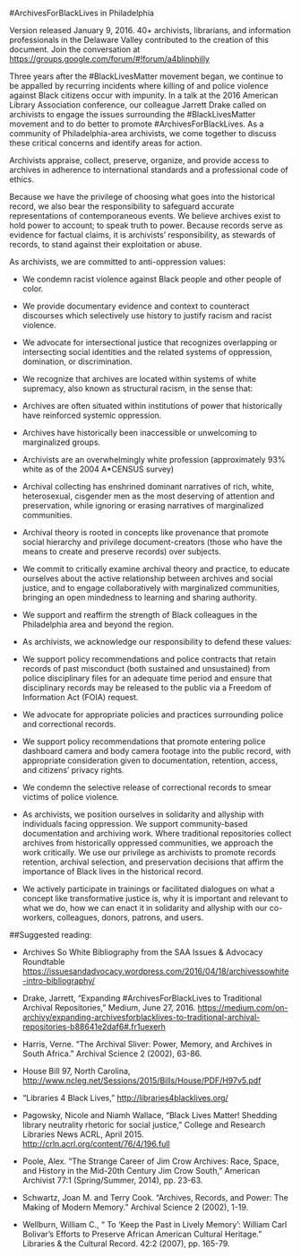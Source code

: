 #ArchivesForBlackLives in Philadelphia

Version released January 9, 2016. 40+ archivists, librarians, and information professionals in the Delaware Valley contributed to the creation of this document. Join the conversation at https://groups.google.com/forum/#!forum/a4blinphilly 

Three years after the #BlackLivesMatter movement began, we continue to be appalled by recurring incidents where killing of and police violence against Black citizens occur with impunity. In a talk at the 2016 American Library Association conference, our colleague Jarrett Drake called on archivists to engage the issues surrounding the #BlackLivesMatter movement and to do better to promote #ArchivesForBlackLives. As a community of Philadelphia-area archivists, we come together to discuss these critical concerns and identify areas for action. 

Archivists appraise, collect, preserve, organize, and provide access to archives in adherence to international standards and a professional code of ethics. 

Because we have the privilege of choosing what goes into the historical record, we also bear the responsibility to safeguard accurate representations of contemporaneous events. We believe archives exist to hold power to account; to speak truth to power. Because records serve as evidence for factual claims, it is archivists’ responsibility, as stewards of records, to stand against their exploitation or abuse. 

As archivists, we are committed to anti-oppression values:

* We condemn racist violence against Black people and other people of color.

* We provide documentary evidence and context to counteract discourses which selectively use history to justify racism and racist violence.

* We advocate for intersectional justice that recognizes overlapping or intersecting social identities and the related systems of oppression, domination, or discrimination.

* We recognize that archives are located within systems of white supremacy, also known as structural racism, in the sense that:
 * Archives are often situated within institutions of power that historically have reinforced systemic oppression.
 * Archives have historically been inaccessible or unwelcoming to marginalized groups.
 * Archivists are an overwhelmingly white profession (approximately 93% white as of the 2004 A*CENSUS survey)
 * Archival collecting has enshrined dominant narratives of rich, white, heterosexual, cisgender men as the most deserving of attention and preservation, while ignoring or erasing narratives of marginalized communities. 
 * Archival theory is rooted in concepts like provenance that promote social hierarchy and privilege document-creators (those who have the means to create and preserve records) over subjects.

* We commit to critically examine archival theory and practice, to educate ourselves about the active relationship between archives and social justice, and to engage collaboratively with marginalized communities, bringing an open mindedness to learning and sharing authority. 

* We support and reaffirm the strength of Black colleagues in the Philadelphia area and beyond the region.

* As archivists, we acknowledge our responsibility to defend these values:

* We support policy recommendations and police contracts that retain records of past misconduct (both sustained and unsustained) from police disciplinary files for an adequate time period and ensure that disciplinary records may be released to the public via a Freedom of Information Act (FOIA) request.

* We advocate for appropriate policies and practices surrounding police and correctional records.

* We support policy recommendations that promote entering police dashboard camera and body camera footage into the public record, with appropriate consideration given to documentation, retention, access, and citizens’ privacy rights. 

* We condemn the selective release of correctional records to smear victims of police violence.

* As archivists, we position ourselves in solidarity and allyship with individuals facing oppression. We support community-based documentation and archiving work. Where traditional repositories collect archives from historically oppressed communities, we approach the work critically. We use our privilege as archivists to promote records retention, archival selection, and preservation decisions that affirm the importance of Black lives in the historical record.

* We actively participate in trainings or facilitated dialogues on what a concept like transformative justice is, why it is important and relevant to what we do, how we can enact it in solidarity and allyship with our co-workers, colleagues, donors, patrons, and users.

##Suggested reading: 
* Archives So White Bibliography from the SAA Issues & Advocacy Roundtable https://issuesandadvocacy.wordpress.com/2016/04/18/archivessowhite-intro-bibliography/

* Drake, Jarrett, “Expanding #ArchivesForBlackLives to Traditional Archival Repositories,” Medium, June 27, 2016. https://medium.com/on-archivy/expanding-archivesforblacklives-to-traditional-archival-repositories-b88641e2daf6#.fr1uexerh  

* Harris, Verne. “The Archival Sliver: Power, Memory, and Archives in South Africa.” Archival Science 2 (2002), 63-86.

* House Bill 97, North Carolina, http://www.ncleg.net/Sessions/2015/Bills/House/PDF/H97v5.pdf

* “Libraries 4 Black Lives,” http://libraries4blacklives.org/ 

* Pagowsky, Nicole and Niamh Wallace,  “Black Lives Matter! Shedding library neutrality rhetoric for social justice,” College and Research Libraries News ACRL, April 2015. http://crln.acrl.org/content/76/4/196.full 

* Poole, Alex. “The Strange Career of Jim Crow Archives: Race, Space, and History in the Mid-20th Century Jim Crow South,” American Archivist 77:1 (Spring/Summer, 2014), pp. 23-63.

* Schwartz, Joan M. and Terry Cook. “Archives, Records, and Power: The Making of Modern Memory.” Archival Science 2 (2002), 1-19. 

* Wellburn, William C., “ To ‘Keep the Past in Lively Memory’: William Carl Bolivar’s Efforts to Preserve African American Cultural Heritage.” Libraries & the Cultural Record. 42:2 (2007), pp. 165-79.

